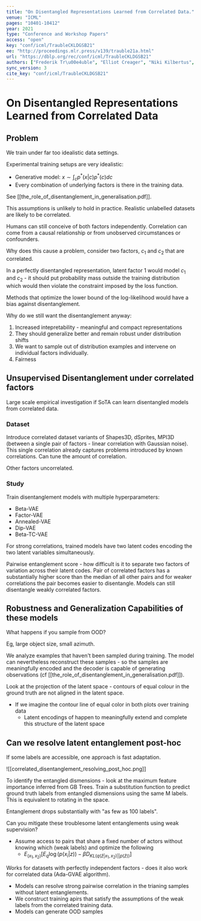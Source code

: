 ```yaml
---
title: "On Disentangled Representations Learned from Correlated Data."
venue: "ICML"
pages: "10401-10412"
year: 2021
type: "Conference and Workshop Papers"
access: "open"
key: "conf/icml/TraubleCKLDGSB21"
ee: "http://proceedings.mlr.press/v139/trauble21a.html"
url: "https://dblp.org/rec/conf/icml/TraubleCKLDGSB21"
authors: ["Frederik Tr\u00e4uble", "Elliot Creager", "Niki Kilbertus", "Francesco Locatello", "Andrea Dittadi", "Anirudh Goyal", "Bernhard Sch\u00f6lkopf", "Stefan Bauer"]
sync_version: 3
cite_key: "conf/icml/TraubleCKLDGSB21"
---
```


# On Disentangled Representations Learned from Correlated Data

## Problem

We train under far too idealistic data settings.

Experimental training setups are very idealistic:
 - Generative model: $x \sim \int_c p^* (x|c) p^* (c) dc$
 - Every combination of underlying factors is there in the training data.


See [[the_role_of_disentanglement_in_generalisation.pdf]].

This assumptions is unlikely to hold in practice. Realistic unlabelled datasets are likely to be correlated.

Humans can still conceive of both factors independently. Correlation can come from a causal relationship or from unobserved circumstances or confounders.

Why does this cause a problem, consider two factors, $c_1$ and $c_2$ that are correlated.

In a perfectly disentangled representation, latent factor 1 would model $c_1$ and $c_2$ - it should put probability mass outside the training distribution which would then violate the constraint imposed by the loss function.

Methods that optimize the lower bound of the log-likelihood would have a bias against disentanglement.

Why do we still want the disentanglement anyway:
1. Increased intepretability - meaningful and compact representations
2. They should generalize better and remain robust under distribution shifts
3. We want to sample out of distribution examples and intervene on individual factors individually.
4. Fairness


## Unsupervised Disentanglement under correlated factors

Large scale empirical investigation if SoTA can learn disentangled models from correlated data.

### Dataset

Introduce correlated dataset variants of Shapes3D, dSprites, MPI3D (between a single pair of factors - linear correlation with Gaussian noise). This single correlation already captures problems introduced by known correlations. Can tune the amount of correlation.

Other factors uncorrelated.

### Study

Train disentanglement models with multiple hyperparameters:
 - Beta-VAE
 - Factor-VAE
 - Annealed-VAE
 - Dip-VAE
 - Beta-TC-VAE

For strong correlations, trained models have two latent codes encoding the two latent variables simultaneously.

Pairwise entanglement score - how difficult is it to separate two factors of variation across their latent codes. Pair of correlated factors has a substantially higher score than the median of all other pairs and for weaker correlations the pair becomes easier to disentangle. Models can still disentangle weakly correlated factors.

## Robustness and Generalization Capabilities of these models

What happens if you sample from OOD?

Eg, large object size, small azimuth.

We analyze examples that haven't been sampled during training. The model can nevertheless reconstruct these samples - so the samples are meaningfully encoded and the decoder is capable of generating observations (cf [[the_role_of_disentanglement_in_generalisation.pdf]]).

Look at the projection of the latent space - contours of equal colour in the ground truth are not aligned in the latent space.

 - If we imagine the contour line of equal color in both plots over training data
	 - Latent encodings of happen to meaningfully extend and complete this structure of the latent space



## Can we resolve latent entanglement post-hoc

If some labels are accessible, one approach is fast adaptation.

![[correlated_disentanglement_resolving_post_hoc.png]]

To identify the entangled dismensions - look at the maximum feature importance inferred from GB Trees. Train a substitution function to predict ground truth labels from entangled dismensions using the same M labels. This is equivalent to rotating in the space.

Entanglement drops substantially with "as few as 100 labels".

Can you mitigate these troublesome latent entanglements using weak supervision?

  - Assume access to pairs that share a fixed number of actors without knowing which (weak labels) and optimize the following
	  - $E_{(x_1, x_2)} [E_{q} \log (p(x_i|z)) - \beta D_{KL(q(\hat z|x_1, x_2)||p(\hat z))}]$


Works for datasets with perfectly independent factors - does it also work for correlated data (Ada-GVAE algorithm).

 - Models can resolve strong pairwise correlation in the trianing samples without latent entanglements.
 - We construct training apirs that satisfy the assumptions of the weak labels from the correlated training data.
 - Models can generate OOD samples